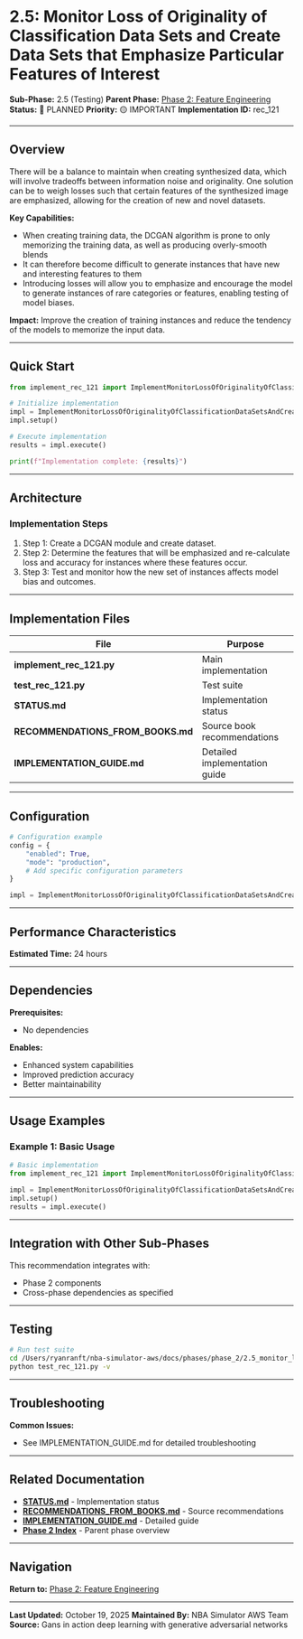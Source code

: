 # 2.5: Monitor Loss of Originality of Classification Data Sets and Create Data Sets that Emphasize Particular Features of Interest

**Sub-Phase:** 2.5 (Testing)
**Parent Phase:** [Phase 2: Feature Engineering](../PHASE_2_INDEX.md)
**Status:** 🔵 PLANNED
**Priority:** 🟡 IMPORTANT
**Implementation ID:** rec_121

---

## Overview

There will be a balance to maintain when creating synthesized data, which will involve tradeoffs between information noise and originality. One solution can be to weigh losses such that certain features of the synthesized image are emphasized, allowing for the creation of new and novel datasets.

**Key Capabilities:**
- When creating training data, the DCGAN algorithm is prone to only memorizing the training data, as well as producing overly-smooth blends
- It can therefore become difficult to generate instances that have new and interesting features to them
- Introducing losses will allow you to emphasize and encourage the model to generate instances of rare categories or features, enabling testing of model biases.

**Impact:**
Improve the creation of training instances and reduce the tendency of the models to memorize the input data.

---

## Quick Start

```python
from implement_rec_121 import ImplementMonitorLossOfOriginalityOfClassificationDataSetsAndCreateDataSetsThatEmphasizeParticularFeaturesOfInterest

# Initialize implementation
impl = ImplementMonitorLossOfOriginalityOfClassificationDataSetsAndCreateDataSetsThatEmphasizeParticularFeaturesOfInterest()
impl.setup()

# Execute implementation
results = impl.execute()

print(f"Implementation complete: {results}")
```

---

## Architecture

### Implementation Steps

1. Step 1: Create a DCGAN module and create dataset.
2. Step 2: Determine the features that will be emphasized and re-calculate loss and accuracy for instances where these features occur.
3. Step 3: Test and monitor how the new set of instances affects model bias and outcomes.

---

## Implementation Files

| File | Purpose |
|------|---------|
| **implement_rec_121.py** | Main implementation |
| **test_rec_121.py** | Test suite |
| **STATUS.md** | Implementation status |
| **RECOMMENDATIONS_FROM_BOOKS.md** | Source book recommendations |
| **IMPLEMENTATION_GUIDE.md** | Detailed implementation guide |

---

## Configuration

```python
# Configuration example
config = {
    "enabled": True,
    "mode": "production",
    # Add specific configuration parameters
}

impl = ImplementMonitorLossOfOriginalityOfClassificationDataSetsAndCreateDataSetsThatEmphasizeParticularFeaturesOfInterest(config=config)
```

---

## Performance Characteristics

**Estimated Time:** 24 hours

---

## Dependencies

**Prerequisites:**
- No dependencies

**Enables:**
- Enhanced system capabilities
- Improved prediction accuracy
- Better maintainability

---

## Usage Examples

### Example 1: Basic Usage

```python
# Basic implementation
from implement_rec_121 import ImplementMonitorLossOfOriginalityOfClassificationDataSetsAndCreateDataSetsThatEmphasizeParticularFeaturesOfInterest

impl = ImplementMonitorLossOfOriginalityOfClassificationDataSetsAndCreateDataSetsThatEmphasizeParticularFeaturesOfInterest()
impl.setup()
results = impl.execute()
```

---

## Integration with Other Sub-Phases

This recommendation integrates with:
- Phase 2 components
- Cross-phase dependencies as specified

---

## Testing

```bash
# Run test suite
cd /Users/ryanranft/nba-simulator-aws/docs/phases/phase_2/2.5_monitor_loss_of_originality_of_classification_data_sets_and_
python test_rec_121.py -v
```

---

## Troubleshooting

**Common Issues:**
- See IMPLEMENTATION_GUIDE.md for detailed troubleshooting

---

## Related Documentation

- **[STATUS.md](STATUS.md)** - Implementation status
- **[RECOMMENDATIONS_FROM_BOOKS.md](RECOMMENDATIONS_FROM_BOOKS.md)** - Source recommendations
- **[IMPLEMENTATION_GUIDE.md](IMPLEMENTATION_GUIDE.md)** - Detailed guide
- **[Phase 2 Index](../PHASE_2_INDEX.md)** - Parent phase overview

---

## Navigation

**Return to:** [Phase 2: Feature Engineering](../PHASE_2_INDEX.md)

---

**Last Updated:** October 19, 2025
**Maintained By:** NBA Simulator AWS Team
**Source:** Gans in action deep learning with generative adversarial networks
